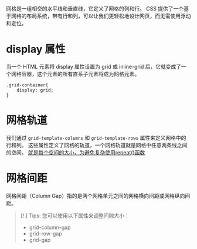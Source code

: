 网格是一组相交的水平线和垂直线，它定义了网格的列和行。
CSS 提供了一个基于网格的布局系统，带有行和列，可以让我们更轻松地设计网页，而无需使用浮动和定位。
# display 属性
当一个 HTML 元素将 display 属性设置为 grid 或 inline-grid 后，它就变成了一个网格容器，这个元素的所有直系子元素将成为网格元素。
```
.grid-container{
	display: grid;
}
```
# 网格轨道
我们通过 `grid-template-columns` 和 `grid-template-rows` 属性来定义网格中的行和列。
这些属性定义了网格的轨道，一个网格轨道就是网格中任意两条线之间的空间。
<u>就是每个空间的大小，为避免复杂使用repeat()函数</u>

# 网格间距
网格间距（Column Gap）指的是两个网格单元之间的网格横向间距或网格纵向间距。
>[! ] Tips:
>您可以使用以下属性来调整间隙大小：
>- grid-column-gap
>- grid-row-gap
>- grid-gap

